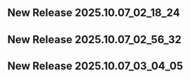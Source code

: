 ## New Release 2025.10.07_02_18_24
## New Release 2025.10.07_02_56_32
## New Release 2025.10.07_03_04_05
